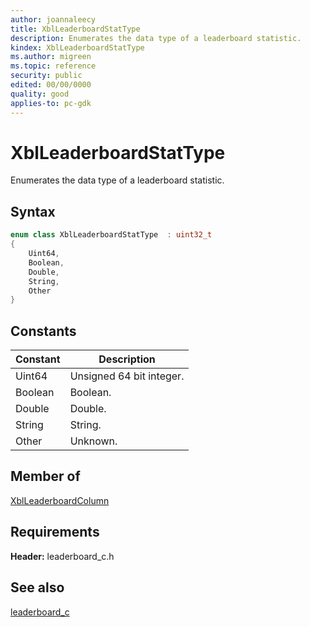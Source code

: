 ```yaml
---
author: joannaleecy
title: XblLeaderboardStatType
description: Enumerates the data type of a leaderboard statistic.
kindex: XblLeaderboardStatType
ms.author: migreen
ms.topic: reference
security: public
edited: 00/00/0000
quality: good
applies-to: pc-gdk
---
```


# XblLeaderboardStatType  

Enumerates the data type of a leaderboard statistic.    

## Syntax  
  
```cpp
enum class XblLeaderboardStatType  : uint32_t  
{  
    Uint64,  
    Boolean,  
    Double,  
    String,  
    Other  
}  
```  
  
## Constants  
  
| Constant | Description |
| --- | --- |
| Uint64 | Unsigned 64 bit integer. |  
| Boolean | Boolean. |  
| Double | Double. |  
| String | String. |  
| Other | Unknown. |  
  
## Member of
  
[XblLeaderboardColumn](../structs/xblleaderboardcolumn.md)
  
## Requirements  
  
**Header:** leaderboard_c.h
  
## See also  
[leaderboard_c](../leaderboard_c_members.md)  
  
  